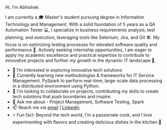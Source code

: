 Hi, I’m Abhishek

I am currently a 🎓 Master's student pursuing degree in Information Technology and Management. With a solid foundation of 5 years as a QA Automation Tester 💻,
I specialize in business requirements analysis, test planning, and execution, leveraging tools like Selenium, Jira, and Git 🛠️. My focus is on optimizing testing processes for elevated software quality and performance 🚀. 
Actively seeking internship opportunities, I am eager to apply my academic excellence and practical expertise to contribute to innovative projects and further my growth in the dynamic IT landscape 🤝.

* 👀 I’m interested in exploring innovative tech solutions
* 🌱 Currently learning new methodologies & frameworks for IT Service Management, PySpark to perform real-time, large-scale data processing in a distributed environment using Python.
* 💞️ I'm looking to collaborate on projects, contributing my skills to create tech solutions that push boundaries and inspire.
* 💬 Ask me about - Project Management, Software Testing, Spark
* 📫 Reach me via [email](mailto:aanand25@hawk.iit.edu) | [Linkedin](https://linkedin.com/anandavii)
* ⚡ Fun fact: Beyond the tech world, I'm a passionate cook, and I love experimenting with flavors and creating delicious dishes in the kitchen 🧩
